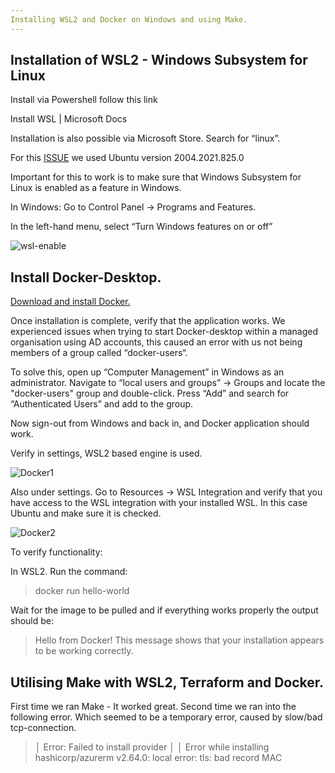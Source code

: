 ```yaml
---
Installing WSL2 and Docker on Windows and using Make.
---
```


## Installation of WSL2 - Windows Subsystem for Linux

Install via Powershell follow this link 

Install WSL | Microsoft Docs

Installation is also possible via Microsoft Store. Search for “linux”.

For this [ISSUE](https://github.com/XenitAB/azure-devops-templates/issues/69) we used Ubuntu version 2004.2021.825.0

Important for this to work is to make sure that Windows Subsystem for Linux is enabled as a feature in Windows.

In Windows: Go to Control Panel → Programs and Features.

In the left-hand menu, select “Turn Windows features on or off”

![wsl-enable](https://user-images.githubusercontent.com/91601778/136399733-d7acf799-1748-42e8-8e2d-9f05bd2a1f53.jpeg)

## Install Docker-Desktop.

[Download and install Docker.](https://www.docker.com/products/docker-desktop)

Once installation is complete, verify that the application works. We experienced issues when trying to start Docker-desktop within a managed organisation using AD accounts, this caused an error with us not being members of a group called “docker-users“.

To solve this, open up “Computer Management” in Windows as an administrator. Navigate to “local users and groups” → Groups and locate the "docker-users" group and double-click. Press “Add” and search for “Authenticated Users” and add to the group.

Now sign-out from Windows and back in, and Docker application should work.

Verify in settings, WSL2 based engine is used.

![Docker1](https://user-images.githubusercontent.com/91601778/136399809-dbe5dc4c-5b24-4754-975e-1bda1b1993bc.jpeg)


Also under settings. Go to Resources → WSL Integration and verify that you have access to the WSL integration with your installed WSL. In this case Ubuntu and make sure it is checked.
 
![Docker2](https://user-images.githubusercontent.com/91601778/136399892-f3e8b0f3-edbc-4c8d-a311-63e1b65b3db8.jpeg)

To verify functionality:

In WSL2. Run the command:

> docker run hello-world

Wait for the image to be pulled and if everything works properly the output should be:


>Hello from Docker!
>This message shows that your installation appears to be working correctly.
 

## Utilising Make with WSL2, Terraform and Docker.

First time we ran Make - It worked great. Second time we ran into the following error. Which seemed to be a temporary error, caused by slow/bad tcp-connection.


>│ Error: Failed to install provider
>│
>│ Error while installing hashicorp/azurerm v2.64.0: local error: tls: bad record MAC

